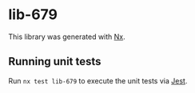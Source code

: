 # lib-679

This library was generated with [Nx](https://nx.dev).

## Running unit tests

Run `nx test lib-679` to execute the unit tests via [Jest](https://jestjs.io).
